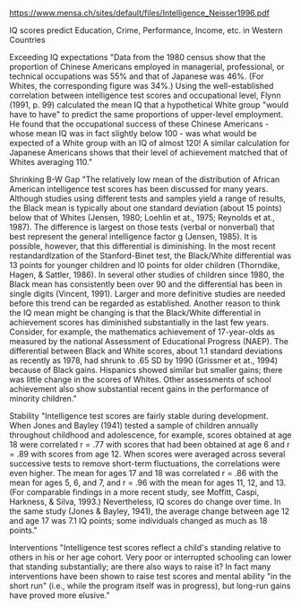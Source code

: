 https://www.mensa.ch/sites/default/files/Intelligence_Neisser1996.pdf


IQ scores predict Education, Crime, Performance, Income, etc. in Western Countries

Exceeding IQ expectations
"Data from the 1980 census show that the proportion of Chinese Americans employed in managerial, professional, or technical occupations was 55% and that of Japanese was 46%. (For Whites, the corresponding figure was 34%.) Using the well-established correlation between intelligence test scores and occupational level, Flynn (1991, p. 99) calculated the mean IQ that a hypothetical White group "would have to have" to predict the same proportions of upper-level employment. He found that the occupational success of these Chinese Americans - whose mean IQ was in fact slightly below 100 - was what would be expected of a White group with an IQ of almost 120! A similar calculation for Japanese Americans shows that their level of achievement matched that of Whites averaging 110."

Shrinking B-W Gap
"The relatively low mean of the distribution of African American intelligence test scores has been discussed for many years. Although studies using different tests and samples yield a range of results, the Black mean is typically about one standard deviation (about 15 points) below that of Whites (Jensen, 1980; Loehlin et at., 1975; Reynolds et at., 1987). The difference
is largest on those tests (verbal or nonverbal) that best represent the general intelligence factor g (Jensen, 1985). It is possible, however, that this differential is diminishing. In the most recent restandardlzation of the Stanford-Binet test, the Black/White differential was 13 points for younger children and l0 points for older children (Thorndike, Hagen, & Sattler, 1986). In several other studies of children since 1980, the Black mean has consistently been over 90 and the differential has been in single digits (Vincent, 1991). Larger and more definitive studies are needed before this trend can be regarded as established. 
Another reason to think the IQ mean might be changing is that the Black/White differential in achievement scores has diminished substantially in the last few years. Consider, for example, the mathematics achievement of 17-year-olds as measured by the  national Assessment of Educational Progress (NAEP). The differential between Black and White scores, about 1.1 standard deviations as recently as 1978, had shrunk to .65 SD by 1990 (Grissmer et at., 1994) because of Black gains. Hispanics showed similar but smaller gains; there was little change in the scores of Whites. Other assessments of school achievement also show substantial recent gains in the performance of minority children."

Stability
"Intelligence test scores are fairly stable during development. When Jones and Bayley (1941) tested a sample of children annually throughout childhood and adolescence, for example, scores obtained at age 18 were correlated r = .77 with scores that had been obtained at age 6 and r = .89 with scores from age 12. When scores were averaged across several successive tests to remove short-term fluctuations, the correlations were even higher. The mean for ages 17 and 18 was correlated r = .86 with the mean for ages 5, 6, and 7, and r = .96 with the mean for ages 11, 12, and 13. (For comparable findings in a more recent study, see Moffitt, Caspi, Harkness, & Silva, 1993.) Nevertheless, IQ scores do change over time. In the same study (Jones & Bayley, 1941), the average change between age 12 and age 17 was 7.1 IQ points; some individuals changed as much as 18 points."

Interventions
"Intelligence test scores reflect a child's standing relative to others in his or her age cohort. Very poor or interrupted schooling can lower that standing substantially; are there also ways to raise it? In fact many interventions have been shown to raise test scores and mental ability "in the short run" (i.e., while the program itself was in progress), but long-run gains have proved more elusive."

